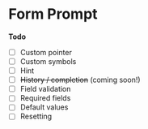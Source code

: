 # Form Prompt

**Todo**

- [ ] Custom pointer
- [ ] Custom symbols
- [ ] Hint
- [ ] ~~History / completion~~ (coming soon!)
- [ ] Field validation
- [ ] Required fields
- [ ] Default values
- [ ] Resetting
